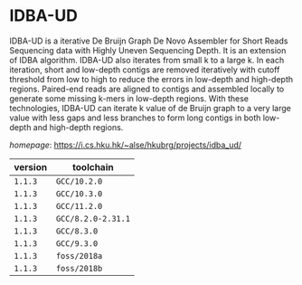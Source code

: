 # IDBA-UD

IDBA-UD is a iterative De Bruijn Graph De Novo Assembler for Short Reads Sequencing data with Highly Uneven Sequencing Depth. It is an extension of IDBA algorithm. IDBA-UD also iterates from small k to a large k. In each iteration, short and low-depth contigs are removed iteratively with cutoff threshold from low to high to reduce the errors in low-depth and high-depth regions. Paired-end reads are aligned to contigs and assembled locally to generate some missing k-mers in low-depth regions. With these technologies, IDBA-UD can iterate k value of de Bruijn graph to a very large value with less gaps and less branches to form long contigs in both low-depth and high-depth regions.

*homepage*: <https://i.cs.hku.hk/~alse/hkubrg/projects/idba_ud/>

version | toolchain
--------|----------
``1.1.3`` | ``GCC/10.2.0``
``1.1.3`` | ``GCC/10.3.0``
``1.1.3`` | ``GCC/11.2.0``
``1.1.3`` | ``GCC/8.2.0-2.31.1``
``1.1.3`` | ``GCC/8.3.0``
``1.1.3`` | ``GCC/9.3.0``
``1.1.3`` | ``foss/2018a``
``1.1.3`` | ``foss/2018b``
